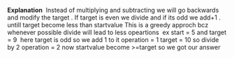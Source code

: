 **Explanation**
​
Instead of multiplying and subtracting we will go backwards and modify the target
. If target is even we divide and if its odd we add+1 . untill target become less than startvalue
This is a greedy approch bcz whenever possible divide will lead to less opeartions
​
ex start = 5 and target = 9
​
here target is odd so we add 1 to it operation = 1
target = 10 so divide by 2 operation = 2
now startvalue become >=target
so we got our answer